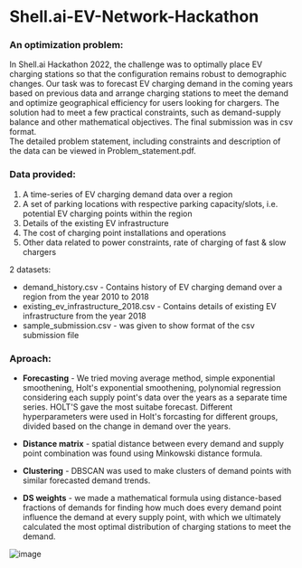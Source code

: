 # Shell.ai-EV-Network-Hackathon

### An optimization problem:
In Shell.ai Hackathon 2022, the challenge was to optimally place EV charging stations so that the configuration remains robust to demographic changes. Our task was to
forecast EV charging demand in the coming years based on previous data and arrange charging stations to meet the demand and optimize geographical efficiency for users looking for chargers. The solution had to meet a few practical constraints, such as demand-supply balance and other mathematical objectives. The final submission was in csv format.<br>
The detailed problem statement, including constraints and description of the data can be viewed in Problem_statement.pdf.

### Data provided:
1. A time-series of EV charging demand data over a region
2. A set of parking locations with respective parking capacity/slots, i.e. potential EV charging points within the region
3. Details of the existing EV infrastructure
4. The cost of charging point installations and operations
5. Other data related to power constraints, rate of charging of fast & slow chargers

2 datasets:
- demand_history.csv - Contains history of EV charging demand over a region from the year 2010 to 2018
- existing_ev_infrastructure_2018.csv - Contains details of existing EV infrastructure from the year 2018
- sample_submission.csv - was given to show format of the csv submission file

### Aproach:
- **Forecasting** - We tried moving average method, simple exponential smoothening, Holt's exponential smoothening, polynomial regression considering each supply point's data over the years as a separate time series. HOLT'S gave the most suitabe forecast.
Different hyperparameters were used in Holt's forcasting for different groups, divided based on the change in demand over the years.

- **Distance matrix** - spatial distance between every demand and supply point combination was found using Minkowski distance formula.

- **Clustering** - DBSCAN was used to make clusters of demand points with similar forecasted demand trends.

- **DS weights** - we made a mathematical formula using distance-based fractions of demands for finding how much does every demand point influence the demand at every supply point, with which we ultimately calculated the most optimal distribution of charging stations to meet the demand.


![image](https://user-images.githubusercontent.com/85495621/205630615-a9616f9c-268c-4625-a9ac-e10dd4612949.png)


